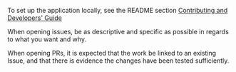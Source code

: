 To set up the application locally, see the README section [Contributing and Developers' Guide](https://github.com/AlecM33/Werewolf#contributing-and-developers-guide)

When opening issues, be as descriptive and specific as possible in regards to what you want and why.

When opening PRs, it is expected that the work be linked to an existing Issue, and that there is evidence the changes have been tested sufficiently.
